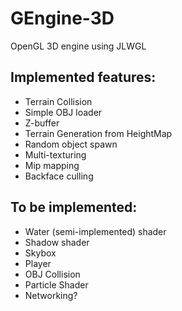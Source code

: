 # GEngine-3D
OpenGL 3D engine using JLWGL 

## Implemented features:
<ul> 
  <li>Terrain Collision</li>
  <li>Simple OBJ loader</li>
  <li>Z-buffer</li>
  <li>Terrain Generation from HeightMap</li>
  <li>Random object spawn</li>
  <li>Multi-texturing</li>
  <li>Mip mapping</li>
  <li>Backface culling</li>
</ul>

## To be implemented:
<ul> 
  <li>Water (semi-implemented) shader</li>
  <li>Shadow shader</li>
  <li>Skybox</li>
  <li>Player</li>
  <li>OBJ Collision</li>
  <li>Particle Shader</li>
  <li>Networking?</li>
</ul>


